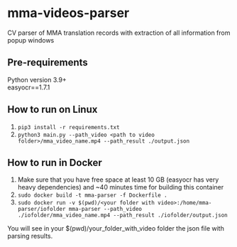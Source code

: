 # mma-videos-parser
CV parser of MMA translation records with extraction of all information from popup windows

## Pre-requirements
Python version 3.9+  
easyocr==1.7.1

## How to run on Linux  
1. `pip3 install -r requirements.txt`
2. `python3 main.py --path_video <path to video folder>/mma_video_name.mp4 --path_result ./output.json`  

## How to run in Docker  
1. Make sure that you have free space at least 10 GB (easyocr has very heavy dependencies) and ~40 minutes time for building this container   
2. `sudo docker build -t mma-parser -f Dockerfile .`  
3. `sudo docker run -v $(pwd)/<your folder with video>:/home/mma-parser/iofolder mma-parser --path_video ./iofolder/mma_video_name.mp4 --path_result ./iofolder/output.json`

You will see in your $(pwd)/your_folder_with_video folder the json file with parsing results.  
